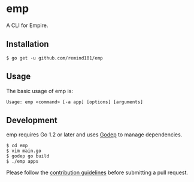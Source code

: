 # emp

A CLI for Empire.

## Installation

```console
$ go get -u github.com/remind101/emp
```

## Usage

The basic usage of emp is:

```
Usage: emp <command> [-a app] [options] [arguments]
```

## Development

emp requires Go 1.2 or later and uses [Godep](https://github.com/kr/godep) to manage dependencies.

	$ cd emp
	$ vim main.go
	$ godep go build
	$ ./emp apps

Please follow the [contribution guidelines](./CONTRIBUTING.md) before submitting
a pull request.

[go-install]: http://golang.org/doc/install "Golang installation"
